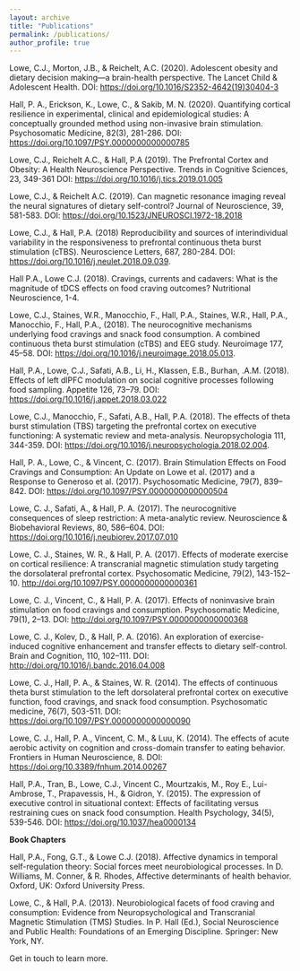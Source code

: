 ```yaml
---
layout: archive
title: "Publications"
permalink: /publications/
author_profile: true
---
```


Lowe, C.J., Morton, J.B., & Reichelt, A.C. (2020). Adolescent obesity and dietary decision making—a brain-health perspective. The Lancet Child & Adolescent Health. DOI: https://doi.org/10.1016/S2352-4642(19)30404-3
                                                
Hall, P. A., Erickson, K., Lowe, C., & Sakib, M. N. (2020). Quantifying cortical resilience in experimental, clinical and epidemiological studies: A conceptually grounded method using non-invasive brain stimulation. Psychosomatic Medicine, 82(3), 281-286. DOI: https://doi.org/10.1097/PSY.0000000000000785  

Lowe, C.J., Reichelt A.C., & Hall, P.A (2019). The Prefrontal Cortex and Obesity: A Health Neuroscience Perspective. Trends in Cognitive Sciences, 23, 349-361 DOI: https://doi.org/10.1016/j.tics.2019.01.005

Lowe, C.J., & Reichelt A.C. (2019). Can magnetic resonance imaging reveal the neural signatures of dietary self-control? Journal of Neuroscience, 39, 581-583. DOI: https://doi.org/10.1523/JNEUROSCI.1972-18.2018

Lowe, C.J., & Hall, P.A. (2018) Reproducibility and sources of interindividual variability in the responsiveness to prefrontal continuous theta burst stimulation (cTBS). Neuroscience Letters, 687, 280-284. DOI: https://doi.org/10.1016/j.neulet.2018.09.039.

Hall P.A., Lowe C.J. (2018). Cravings, currents and cadavers: What is the magnitude of tDCS effects on food craving outcomes? Nutritional Neuroscience, 1-4.

Lowe, C.J., Staines, W.R., Manocchio, F., Hall, P.A., Staines, W.R., Hall, P.A., Manocchio, F., Hall, P.A., (2018). The neurocognitive mechanisms underlying food cravings and snack food consumption. A combined continuous theta burst stimulation (cTBS) and EEG study. Neuroimage 177, 45–58. DOI: https://doi.org/10.1016/j.neuroimage.2018.05.013.                                 

Hall, P.A., Lowe, C.J., Safati, A.B., Li, H., Klassen, E.B., Burhan, .A.M. (2018). Effects of left dlPFC modulation on social cognitive processes following food sampling. Appetite 126, 73–79. DOI: https://doi.org/10.1016/j.appet.2018.03.022                        

Lowe, C.J., Manocchio, F., Safati, A.B., Hall, P.A. (2018). The effects of theta burst stimulation (TBS) targeting the prefrontal cortex on executive functioning: A systematic review and meta-analysis. Neuropsychologia 111, 344-359. DOI: https://doi.org/10.1016/j.neuropsychologia.2018.02.004.

Hall, P. A., Lowe, C., & Vincent, C. (2017). Brain Stimulation Effects on Food Cravings and Consumption: An Update on Lowe et al. (2017) and a Response to Generoso et al. (2017). Psychosomatic Medicine, 79(7), 839–842. DOI: https://doi.org/10.1097/PSY.0000000000000504          

Lowe, C. J., Safati, A., & Hall, P. A. (2017). The neurocognitive consequences of sleep restriction: A meta-analytic review. Neuroscience & Biobehavioral Reviews, 80, 586–604. DOI: https://doi.org/10.1016/j.neubiorev.2017.07.010                                                               

Lowe, C. J., Staines, W. R., & Hall, P. A. (2017). Effects of moderate exercise on cortical resilience: A transcranial magnetic stimulation study targeting the dorsolateral prefrontal cortex. Psychosomatic Medicine, 79(2), 143-152–10. http://doi.org/10.1097/PSY.0000000000000361                                   

Lowe, C. J., Vincent, C., & Hall, P. A. (2017). Effects of noninvasive brain stimulation on food cravings and consumption. Psychosomatic Medicine, 79(1), 2–13. DOI: http://doi.org/10.1097/PSY.0000000000000368                                  

Lowe, C. J., Kolev, D., & Hall, P. A. (2016). An exploration of exercise-induced cognitive enhancement and transfer effects to dietary self-control. Brain and Cognition, 110, 102–111. DOI: http://doi.org/10.1016/j.bandc.2016.04.008

Lowe, C. J., Hall, P. A., & Staines, W. R. (2014). The effects of continuous theta burst stimulation to the left dorsolateral prefrontal cortex on executive function, food cravings, and snack food consumption. Psychosomatic medicine, 76(7), 503-511. DOI: https://doi.org/10.1097/PSY.0000000000000090        

Lowe, C. J., Hall, P. A., Vincent, C. M., & Luu, K. (2014). The effects of acute aerobic activity on cognition and cross-domain transfer to eating behavior. Frontiers in Human Neuroscience, 8. DOI: https://doi.org/10.3389/fnhum.2014.00267     
                                          
Hall, P.A., Tran, B., Lowe, C.J., Vincent C., Mourtzakis, M., Roy E., Lui-Ambrose, T., Prapavessis, H., & Gidron, Y. (2015). The expression of executive control in situational context: Effects of facilitating versus restraining cues on snack food consumption. Health Psychology, 34(5), 539-546. DOI: https://doi.org/10.1037/hea0000134                                                                          

**Book Chapters**

Hall, P.A., Fong, G.T., & Lowe C.J. (2018). Affective dynamics in temporal self-regulation theory: Social forces meet neurobiological processes. In D. Williams, M. Conner, & R. Rhodes, Affective determinants of health behavior. Oxford, UK: Oxford University Press.

Lowe, C., & Hall, P.A. (2013). Neurobiological facets of food craving and consumption: Evidence from Neuropsychological and Transcranial Magnetic Stimulation (TMS) Studies. In P. Hall (Ed.), Social Neuroscience and Public Health: Foundations of an Emerging Discipline. Springer: New York, NY.


Get in touch to learn more.
